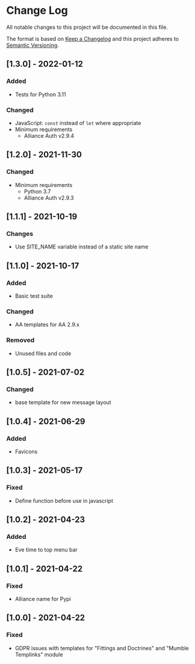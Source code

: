 # Change Log

All notable changes to this project will be documented in this file.

The format is based on [Keep a Changelog](http://keepachangelog.com/)
and this project adheres to [Semantic Versioning](http://semver.org/).


## [1.3.0] - 2022-01-12

### Added

- Tests for Python 3.11

### Changed

- JavaScript: `const` instead of `let` where appropriate
- Minimum requirements
  - Alliance Auth v2.9.4


## [1.2.0] - 2021-11-30

### Changed

- Minimum requirements
  - Python 3.7
  - Alliance Auth v2.9.3


## [1.1.1] - 2021-10-19

### Changes

- Use SITE_NAME variable instead of a static site name


## [1.1.0] - 2021-10-17

### Added

- Basic test suite

### Changed

- AA templates for AA 2.9.x

### Removed

- Unused files and code


## [1.0.5] - 2021-07-02

### Changed

- base template for new message layout


## [1.0.4] - 2021-06-29

### Added

- Favicons


## [1.0.3] - 2021-05-17

### Fixed

- Define function before use in javascript


## [1.0.2] - 2021-04-23

### Added

- Eve time to top menu bar


## [1.0.1] - 2021-04-22

### Fixed

- Alliance name for Pypi


## [1.0.0] - 2021-04-22

### Fixed

- GDPR issues with templates for "Fittings and Doctrines" and "Mumble Templinks" module
